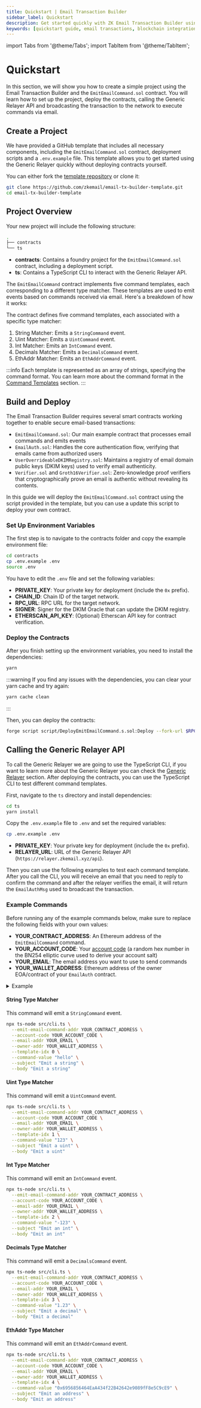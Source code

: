 ```yaml
---
title: Quickstart | Email Transaction Builder
sidebar_label: Quickstart
description: Get started quickly with ZK Email Transaction Builder using the template repository. Learn to deploy contracts and execute email-based blockchain commands in minutes.
keywords: [quickstart guide, email transactions, blockchain integration, smart contracts, EmitEmailCommand, command templates, type matchers, Generic Relayer API, deployment guide, CLI usage]
---
```


import Tabs from '@theme/Tabs';
import TabItem from '@theme/TabItem';

# Quickstart

In this section, we will show you how to create a simple project using the Email Transaction Builder and the `EmitEmailCommand.sol` contract. You will learn how to set up the project, deploy the contracts, calling the Generic Relayer API and broadcasting the transaction to the network to execute commands via email.

## Create a Project

We have provided a GitHub template that includes all necessary components, including the `EmitEmailCommand.sol` contract, deployment scripts and a `.env.example` file. This template allows you to get started using the Generic Relayer quickly without deploying contracts yourself.

You can either fork the [template repository](https://github.com/zkemail/email-tx-builder-template.git) or clone it:

```bash
git clone https://github.com/zkemail/email-tx-builder-template.git
cd email-tx-builder-template
```

## Project Overview

Your new project will include the following structure:

```bash
.
├── contracts
└── ts
```

- **contracts**: Contains a foundry project for the `EmitEmailCommand.sol` contract, including a deployment script.
- **ts**: Contains a TypeScript CLI to interact with the Generic Relayer API.

The `EmitEmailCommand` contract implements five command templates, each corresponding to a different type matcher. These templates are used to emit events based on commands received via email. Here's a breakdown of how it works:

The contract defines five command templates, each associated with a specific type matcher:

1. String Matcher: Emits a `StringCommand` event.
2. Uint Matcher: Emits a `UintCommand` event.
3. Int Matcher: Emits an `IntCommand` event.
4. Decimals Matcher: Emits a `DecimalsCommand` event.
5. EthAddr Matcher: Emits an `EthAddrCommand` event.

:::info
Each template is represented as an array of strings, specifying the command format. You can learn more about the command format in the [Command Templates](/email-tx-builder/architecture/command-templates) section.
:::

## Build and Deploy

The Email Transaction Builder requires several smart contracts working together to enable secure email-based transactions:

- `EmitEmailCommand.sol`: Our main example contract that processes email commands and emits events
- `EmailAuth.sol`: Handles the core authentication flow, verifying that emails came from authorized users
- `UserOverrideableDKIMRegistry.sol`: Maintains a registry of email domain public keys (DKIM keys) used to verify email authenticity.
- `Verifier.sol` and `Groth16Verifier.sol`: Zero-knowledge proof verifiers that cryptographically prove an email is authentic without revealing its contents.

In this guide we will deploy the `EmitEmailCommand.sol` contract using the script provided in the template, but you can use a update this script to deploy your own contract.

### Set Up Environment Variables

The first step is to navigate to the contracts folder and copy the example environment file:

```bash
cd contracts
cp .env.example .env
source .env
```

You have to edit the `.env` file and set the following variables:

- **PRIVATE_KEY**: Your private key for deployment (include the `0x` prefix).
- **CHAIN_ID**: Chain ID of the target network.
- **RPC_URL**: RPC URL for the target network.
- **SIGNER**: Signer for the DKIM Oracle that can update the DKIM registry.
- **ETHERSCAN_API_KEY**: (Optional) Etherscan API key for contract verification.

### Deploy the Contracts

After you finish setting up the environment variables, you need to install the dependencies:

```bash
yarn
```

:::warning
If you find any issues with the dependencies, you can clear your yarn cache and try again:

```bash
yarn cache clean
```

:::

Then, you can deploy the contracts:

```bash
forge script script/DeployEmitEmailCommand.s.sol:Deploy --fork-url $RPC_URL --broadcast -vvvv --legacy
```

## Calling the Generic Relayer API

To call the Generic Relayer we are going to use the TypeScript CLI, if you want to learn more about the Generic Relayer you can check the [Generic Relayer](/email-tx-builder/architecture/generic-relayer) section. After deploying the contracts, you can use the TypeScript CLI to test different command templates.

First, navigate to the `ts` directory and install dependencies:

```bash
cd ts
yarn install
```

Copy the `.env.example` file to `.env` and set the required variables:

```bash
cp .env.example .env
```

- **PRIVATE_KEY**: Your private key for deployment (include the `0x` prefix).
- **RELAYER_URL**: URL of the Generic Relayer API (`https://relayer.zkemail.xyz/api`).

Then you can use the following examples to test each command template. After you call the CLI, you will receive an email that you need to reply to confirm the command and after the relayer verifies the email, it will return the `EmailAuthMsg` used to broadcast the transaction.

### Example Commands

Before running any of the example commands below, make sure to replace the following fields with your own values:

- **YOUR_CONTRACT_ADDRESS**: An Ethereum address of the `EmitEmailCommand` command.
- **YOUR_ACCOUNT_CODE**: Your [account code](/email-tx-builder/architecture/concepts#account-code-and-salt) (a random hex number in the BN254 elliptic curve used to derive your account salt)
- **YOUR_EMAIL**: The email address you want to use to send commands
- **YOUR_WALLET_ADDRESS**: Ethereum address of the owner EOA/contract of your `EmailAuth` contract.

<details>
<summary>Example</summary>

This **EmitEmailCommand** contract is deployed on Base Sepolia:

- **YOUR_CONTRACT_ADDRESS**: 0xa49600b17f2978AEaE9477836Ade18CAfD95A3de
- **YOUR_ACCOUNT_CODE**: 0x22a2d51a892f866cf3c6cc4e138ba87a8a5059a1d80dea5b8ee8232034a105b7
- **YOUR_EMAIL**: youremail@example.com
- **YOUR_WALLET_ADDRESS**: 0x6e8CdBE9CB9A90F75Fe4D5B2F08B9181b04f4Ea9
</details>

#### String Type Matcher

This command will emit a `StringCommand` event.

```bash
npx ts-node src/cli.ts \
  --emit-email-command-addr YOUR_CONTRACT_ADDRESS \
  --account-code YOUR_ACCOUNT_CODE \
  --email-addr YOUR_EMAIL \
  --owner-addr YOUR_WALLET_ADDRESS \
  --template-idx 0 \
  --command-value "hello" \
  --subject "Emit a string" \
  --body "Emit a string"
```

#### Uint Type Matcher

This command will emit a `UintCommand` event.

```bash
npx ts-node src/cli.ts \
  --emit-email-command-addr YOUR_CONTRACT_ADDRESS \
  --account-code YOUR_ACCOUNT_CODE \
  --email-addr YOUR_EMAIL \
  --owner-addr YOUR_WALLET_ADDRESS \
  --template-idx 1 \
  --command-value "123" \
  --subject "Emit a uint" \
  --body "Emit a uint"
```

#### Int Type Matcher

This command will emit an `IntCommand` event.

```bash
npx ts-node src/cli.ts \
  --emit-email-command-addr YOUR_CONTRACT_ADDRESS \
  --account-code YOUR_ACCOUNT_CODE \
  --email-addr YOUR_EMAIL \
  --owner-addr YOUR_WALLET_ADDRESS \
  --template-idx 2 \
  --command-value "-123" \
  --subject "Emit an int" \
  --body "Emit an int"
```

#### Decimals Type Matcher

This command will emit a `DecimalsCommand` event.

```bash
npx ts-node src/cli.ts \
  --emit-email-command-addr YOUR_CONTRACT_ADDRESS \
  --account-code YOUR_ACCOUNT_CODE \
  --email-addr YOUR_EMAIL \
  --owner-addr YOUR_WALLET_ADDRESS \
  --template-idx 3 \
  --command-value "1.23" \
  --subject "Emit a decimal" \
  --body "Emit a decimal"
```

#### EthAddr Type Matcher

This command will emit an `EthAddrCommand` event.

```bash
npx ts-node src/cli.ts \
  --emit-email-command-addr YOUR_CONTRACT_ADDRESS \
  --account-code YOUR_ACCOUNT_CODE \
  --email-addr YOUR_EMAIL \
  --owner-addr YOUR_WALLET_ADDRESS \
  --template-idx 4 \
  --command-value "0x6956856464EaA434f22B42642e9089fF8e5C9cE9" \
  --subject "Emit an address" \
  --body "Emit an address"
```

